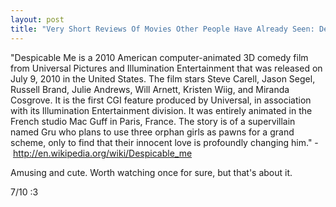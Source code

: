 ```yaml
---
layout: post
title: "Very Short Reviews Of Movies Other People Have Already Seen: Despicable Me [2010]"
---
```


"Despicable Me is a 2010 American computer-animated 3D comedy film from Universal Pictures and Illumination Entertainment that was released on July 9, 2010 in the United States. The film stars Steve Carell, Jason Segel, Russell Brand, Julie Andrews, Will Arnett, Kristen Wiig, and Miranda Cosgrove. It is the first CGI feature produced by Universal, in association with its Illumination Entertainment division. It was entirely animated in the French studio Mac Guff in Paris, France. The story is of a supervillain named Gru who plans to use three orphan girls as pawns for a grand scheme, only to find that their innocent love is profoundly changing him." - http://en.wikipedia.org/wiki/Despicable_me

Amusing and cute. Worth watching once for sure, but that's about it.

7/10 :3

